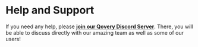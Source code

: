 # Help and Support

If you need any help, please [**join our Qovery Discord Server**](https://discord.qovery.com). There, you will be able to discuss directly with our amazing team as well as some of our users! 



